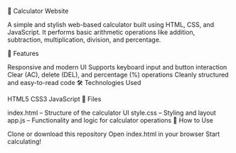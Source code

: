 🔢 Calculator Website

A simple and stylish web-based calculator built using HTML, CSS, and JavaScript. It performs basic arithmetic operations like addition, subtraction, multiplication, division, and percentage.

🚀 Features

Responsive and modern UI
Supports keyboard input and button interaction
Clear (AC), delete (DEL), and percentage (%) operations
Cleanly structured and easy-to-read code
🛠 Technologies Used

HTML5
CSS3
JavaScript
📁 Files

index.html – Structure of the calculator UI
style.css – Styling and layout
app.js – Functionality and logic for calculator operations
📌 How to Use

Clone or download this repository
Open index.html in your browser
Start calculating!